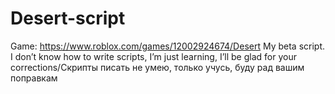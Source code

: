 # Desert-script
Game: https://www.roblox.com/games/12002924674/Desert
My beta script. I don’t know how to write scripts, I’m just learning, I’ll be glad for your corrections/Скрипты писать не умею, только учусь, буду рад вашим поправкам
